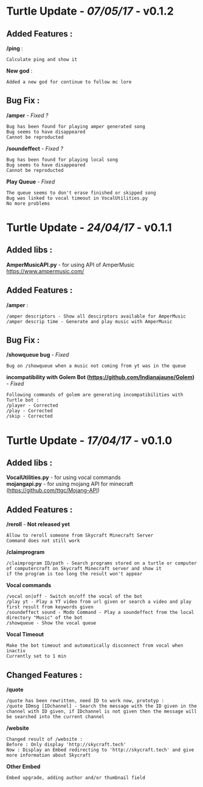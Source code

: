 Turtle Update - *07/05/17* - **v0.1.2**
======
## Added Features :  
**/ping** :  
```
Calculate ping and show it
```  
**New god** :
```
Added a new god for continue to follow mc lore
```

## Bug Fix :
**/amper** - *Fixed ?*  
```
Bug has been found for playing amper generated song
Bug seems to have disappeared
Cannot be reproducted
```  
**/soundeffect** - *Fixed ?*  
```
Bug has been found for playing local song
Bug seems to have disappeared
Cannot be reproducted
```  
**Play Queue** - *Fixed*  
```
The queue seems to don't erase finished or skipped song
Bug was linked to vocal timeout in VocalUtilities.py
No more problems
``` 

Turtle Update - *24/04/17* - **v0.1.1**
======

## Added libs :  
**AmperMusicAPI.py** - for using API of AmperMusic https://www.ampermusic.com/

## Added Features :
**/amper** :  
```
/amper descriptors - Show all descirptors available for AmperMusic
/amper descrip time - Generate and play music with AmperMusic
```  

## Bug Fix :
**/showqueue bug** - *Fixed*  
```
Bug on /showqueue when a music not coming from yt was in the queue
```  
**incompatibility with Golem Bot (https://github.com/Indianajaune/Golem)** - *Fixed*  
```
Following commands of golem are generating incompatibilities with Turtle bot :
/player - Corrected
/play - Corrected
/skip - Corrected
```  


Turtle Update - *17/04/17* - **v0.1.0**
======

## Added libs :  
**VocalUtilities.py** - for using vocal commands  
**mojangapi.py** - for using mojang API for minecraft (https://github.com/ttgc/Mojang-API)

## Added Features :  
**/reroll** - **Not released yet**  
```
Allow to reroll someone from Skycraft Minecraft Server
Command does not still work
```  
**/claimprogram**  
```
/claimprogram ID/path - Search programs stored on a turtle or computer of computercraft on Skycraft Minecraft server and show it
if the program is too long the result won't appear
```  
**Vocal commands**  
```
/vocal on|off - Switch on/off the vocal of the bot
/play yt - Play a YT video from url given or search a video and play first result from keywords given
/soundeffect sound - Modo Command - Play a soundeffect from the local directory "Music" of the bot
/showqueue - Show the vocal queue
```  
**Vocal Timeout**  
```
Make the bot timeout and automatically disconnect from vocal when inactiv
Currently set to 1 min
```

## Changed Features :
**/quote**  
```
/quote has been rewritten, need ID to work now, prototyp :
/quote IDmsg [IDchannel] - Search the message with the ID given in the channel with ID given, if IDchannel is not given then the message will be searched into the current channel
```  
**/website**  
```
Changed result of /website :
Before : Only display 'http://skycraft.tech'
Now : Display an Embed redirecting to 'http://skycraft.tech' and give more information about Skycraft
```  
**Other Embed**
```
Embed upgrade, adding author and/or thumbnail field
```  
